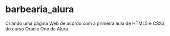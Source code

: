 # barbearia_alura
 Criando uma página Web de acordo com a primeira aula de HTML5 e CSS3 do curso  Oracle One da Alura
